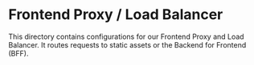 # Frontend Proxy / Load Balancer
This directory contains configurations for our Frontend Proxy and Load Balancer.
It routes requests to static assets or the Backend for Frontend (BFF).

